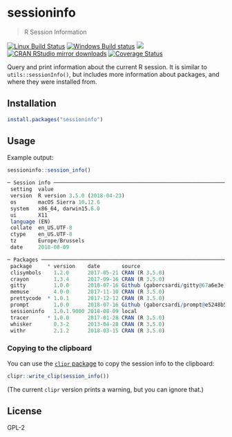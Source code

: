 
# sessioninfo

> R Session Information

[![Linux Build Status](https://travis-ci.org/r-lib/sessioninfo.svg?branch=master)](https://travis-ci.org/r-lib/sessioninfo)
[![Windows Build status](https://ci.appveyor.com/api/projects/status/github/r-lib/sessioninfo?svg=true)](https://ci.appveyor.com/project/gaborcsardi/sessioninfo)
[![](http://www.r-pkg.org/badges/version/sessioninfo)](http://www.r-pkg.org/pkg/sessioninfo)
[![CRAN RStudio mirror downloads](http://cranlogs.r-pkg.org/badges/sessioninfo)](http://www.r-pkg.org/pkg/sessioninfo)
[![Coverage Status](https://img.shields.io/codecov/c/github/r-lib/sessioninfo/master.svg)](https://codecov.io/github/r-lib/sessioninfo?branch=master)

Query and print information about the current R session. It is similar to
`utils::sessionInfo()`, but includes more information about packages, and
where they were installed from.

## Installation

```r
install.packages("sessioninfo")
```

## Usage

Example output:

```r
sessioninfo::session_info()
```

```r
─ Session info ───────────────────────────────────────────────────────────────
 setting  value
 version  R version 3.5.0 (2018-04-23)
 os       macOS Sierra 10.12.6
 system   x86_64, darwin15.6.0
 ui       X11
 language (EN)
 collate  en_US.UTF-8
 ctype    en_US.UTF-8
 tz       Europe/Brussels
 date     2018-08-09

─ Packages ───────────────────────────────────────────────────────────────────
 package     * version    date       source
 clisymbols    1.2.0      2017-05-21 CRAN (R 3.5.0)
 crayon        1.3.4      2017-09-16 CRAN (R 3.5.0)
 gitty         1.0.0      2018-07-16 Github (gaborcsardi/gitty@67a6e3e)
 memuse        4.0-0      2017-11-10 CRAN (R 3.5.0)
 prettycode  * 1.0.1      2017-12-12 CRAN (R 3.5.0)
 prompt        1.0.0      2018-07-16 Github (gaborcsardi/prompt@e5248b5)
 sessioninfo   1.0.1.9000 2018-08-09 local
 tracer      * 1.0.0      2017-01-28 CRAN (R 3.5.0)
 whisker       0.3-2      2013-04-28 CRAN (R 3.5.0)
 withr         2.1.2      2018-03-15 CRAN (R 3.5.0)
```

### Copying to the clipboard

You can use the
[`clipr` package](https://cran.rstudio.com/web/packages/clipr/) to copy
the session info to the clipboard:

```r
clipr::write_clip(session_info())
```

(The current `clipr` version prints a warning, but you can ignore that.)

## License

GPL-2
